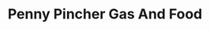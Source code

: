 ---
title: "Penny Pincher Gas And Food"
url: /gallup/penny-pincher-gas-and-food/
shop: Lebensmittel
---